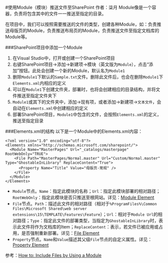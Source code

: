 #使用Module（模块）推送文件至SharePoint
	作者：柒月
Module像是一个容器，负责将包含其中的文件一一推送至指定的目录。

在项目中，我们可以按照需要推送的文件的类型，创建各种Module，如：负责推送母版页的Module，负责推送布局页的Module，负责推送文件至指定文档库的Module等。

###SharePoint项目中添加一个Module
1. 在Visual Studio中，打开或创建一个SharePoint项目
2. 右键SharePoint项目->添加->新建项->模块（英文版为`Module`），点击“添加”按钮。此处会创建一个新的Module，默认名为`Module1`
3. 删除`Module1`下默认的`Sample.txt`文件。删除此文件后，也会在删除`Module1`下`Elements.xml`内相应的定义
4. 可以在`Module1`下创建文件夹，部署时，也将会创建相应的目录结构，并将文件推送至指定文件夹下
5. `Module1`或其下的文件夹中，添加->现有项，或者添加->新建项->`文本文件`，会自动在`Elements.xml`中创建相应的定义
6. 部署SharePoint项目，`Module1`中包含的文件，会按照`Elements.xml`的定义，推送至指定目录

###Elements.xml的结构
以下是一个Module中的Elements.xml内容：
```
<?xml version="1.0" encoding="utf-8"?>
<Elements xmlns="http://schemas.microsoft.com/sharepoint/">
  <Module Name="MasterPages" Url="_catalogs/masterpage" RootWebOnly="TRUE">
    <File Path="MasterPages/Normal.master" Url="Custom/Normal.master"  Type="GhostableInLibrary" ReplaceContent="True">
      <Property Name="Title" Value="母版页-常规" />
    </File>
  </Module>
</Elements>
```

- `Module`节点。`Name`：指定此模块的名称；`Url`：指定此模块部署的相对路径；`RootWebOnly`：指定此模块是否只推送至根网站。详见：[Module Element](https://msdn.microsoft.com/en-us/library/office/ms434127.aspx)
- `File`节点。`Path`：描述此文件的相对路径（相对于`%ProgramFiles%\Common Files\Microsoft Shared\web server extensions\15\TEMPLATE\Features\Feature`）；`Url`：相对于`Module Url`的相对路径；`Type`：指定此文件的部署类型，当指定为`GhostableInLibrary`时，表示此文件将作为文档库的Item；`ReplaceContent`：表示，若文件已被应用或占用，是否强制重新部署。详见：[File Element](https://msdn.microsoft.com/en-us/library/office/ms459213.aspx)
- `Property`节点。`Name`和`Value`描述其父级`File`节点的自定义属性。详见：[Property Element](https://msdn.microsoft.com/en-us/library/office/cc264281.aspx)



参考：[How to: Include Files by Using a Module](https://msdn.microsoft.com/en-us/library/ee231524(v=vs.120).aspx)
